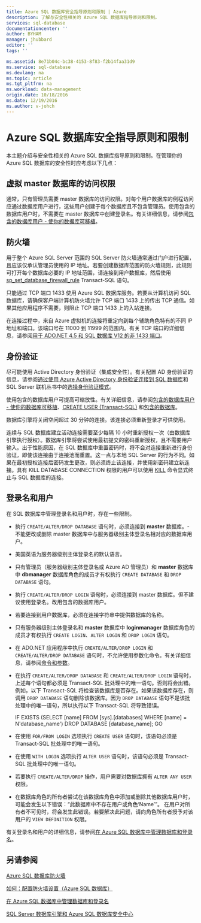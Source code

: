 ```yaml
---
title: Azure SQL 数据库安全指导原则和限制 | Azure
description: 了解与安全性相关的 Azure SQL 数据库指导原则和限制。
services: sql-database
documentationcenter: ''
author: BYHAM
manager: jhubbard
editor: ''
tags: ''

ms.assetid: 8e71b04c-bc38-4153-8f83-f2b14faa31d9
ms.service: sql-database
ms.devlang: na
ms.topic: article
ms.tgt_pltfrm: na
ms.workload: data-management
origin.date: 10/18/2016
ms.date: 12/19/2016
ms.author: v-johch
---
```


# Azure SQL 数据库安全指导原则和限制
本主题介绍与安全性相关的 Azure SQL 数据库指导原则和限制。在管理你的 Azure SQL 数据库的安全性时应考虑以下几点：

## 虚拟 master 数据库的访问权限
通常，只有管理员需要 master 数据库的访问权限。对每个用户数据库的例程访问应通过数据库用户进行，这些用户创建于每个数据库且不包含管理员。使用包含的数据库用户时，不需要在 master 数据库中创建登录名。有关详细信息，请参阅[包含的数据库用户 - 使你的数据库可移植](https://msdn.microsoft.com/zh-cn/library/ff929188.aspx)。

## 防火墙
用于整个 Azure SQL Server 范围的 SQL Server 防火墙通常通过门户进行配置，且应该仅承认管理员使用的 IP 地址。若要创建数据库范围的防火墙规则，此规则可打开每个数据库必要的 IP 地址范围，请连接到用户数据库，然后使用 [sp\_set\_database\_firewall\_rule](https://msdn.microsoft.com/zh-cn/library/dn270010.aspx) Transact-SQL 语句。

只能通过 TCP 端口 1433 使用 Azure SQL 数据库服务。若要从计算机访问 SQL 数据库，请确保客户端计算机防火墙允许 TCP 端口 1433 上的传出 TCP 通信。如果其他应用程序不需要，则阻止 TCP 端口 1433 上的入站连接。

在连接过程中，来自 Azure 虚拟机的连接将重定向到每个辅助角色特有的不同 IP 地址和端口。该端口号在 11000 到 11999 的范围内。有关 TCP 端口的详细信息，请参阅[用于 ADO.NET 4.5 和 SQL 数据库 V12 的非 1433 端口](./sql-database-develop-direct-route-ports-adonet-v12.md)。

## 身份验证
尽可能使用 Active Directory 身份验证（集成安全性）。有关配置 AD 身份验证的信息，请参阅[通过使用 Azure Active Directory 身份验证连接到 SQL 数据库](./sql-database-aad-authentication.md)和 SQL Server 联机丛书中的[选择身份验证模式](https://msdn.microsoft.com/zh-cn/library/ms144284.aspx)。

使用包含的数据库用户可提高可缩放性。有关详细信息，请参阅[包含的数据库用户 - 使你的数据库可移植](https://msdn.microsoft.com/zh-cn/library/ff929188.aspx)、[CREATE USER (Transact-SQL)](https://technet.microsoft.com/zh-cn/library/ms173463.aspx) 和[包含的数据库](https://technet.microsoft.com/zh-cn/library/ff929071.aspx)。

数据库引擎将关闭空闲超过 30 分钟的连接。该连接必须重新登录才可供使用。

连续与 SQL 数据库建立活动连接需要至少每隔 10 小时重新授权一次（由数据库引擎执行授权）。数据库引擎将尝试使用最初提交的密码重新授权，且不需要用户输入。出于性能原因，在 SQL 数据库中重置密码时，将不会对连接重新进行身份验证，即使该连接由于连接池而重置。这一点与本地 SQL Server 的行为不同。如果在最初授权连接后密码发生更改，则必须终止该连接，并使用新密码建立新连接。具有 KILL DATABASE CONNECTION 权限的用户可以使用 [KILL](https://msdn.microsoft.com/zh-cn/library/ms173730.aspx) 命令显式终止与 SQL 数据库的连接。

## 登录名和用户

在 SQL 数据库中管理登录名和用户时，存在一些限制。

- 执行 ``CREATE/ALTER/DROP DATABASE`` 语句时，必须连接到 **master** 数据库。- 不能更改或删除 master 数据库中与服务器级别主体登录名相对应的数据库用户。
- 美国英语为服务器级别主体登录名的默认语言。
- 只有管理员（服务器级别主体登录名或 Azure AD 管理员）和 **master** 数据库中 **dbmanager** 数据库角色的成员才有权执行 ``CREATE DATABASE`` 和 ``DROP DATABASE`` 语句。
- 执行 ``CREATE/ALTER/DROP LOGIN`` 语句时，必须连接到 master 数据库。但不建议使用登录名。改用包含的数据库用户。
- 若要连接到用户数据库，必须在连接字符串中提供数据库的名称。
- 只有服务器级别主体登录名和 **master** 数据库中 **loginmanager** 数据库角色的成员才有权执行 ``CREATE LOGIN``、``ALTER LOGIN`` 和 ``DROP LOGIN`` 语句。
- 在 ADO.NET 应用程序中执行 ``CREATE/ALTER/DROP LOGIN`` 和 ``CREATE/ALTER/DROP DATABASE`` 语句时，不允许使用参数化命令。有关详细信息，请参阅[命令和参数](https://msdn.microsoft.com/zh-cn/library/ms254953.aspx)。
- 在执行 ``CREATE/ALTER/DROP DATABASE`` 和 ``CREATE/ALTER/DROP LOGIN`` 语句时，上述每个语句都必须是 Transact-SQL 批处理中的唯一语句。否则将会出错。例如，以下 Transact-SQL 将检查该数据库是否存在。如果该数据库存在，则调用 ``DROP DATABASE`` 语句删除该数据库。因为 ``DROP DATABASE`` 语句不是该批处理中的唯一语句，所以执行以下 Transact-SQL 将导致错误。

    IF EXISTS (SELECT [name]
               FROM   [sys].[databases]
               WHERE  [name] = N'database_name')
         DROP DATABASE [database_name];
    GO

- 在使用 ``FOR/FROM LOGIN`` 选项执行 ``CREATE USER`` 语句时，该语句必须是 Transact-SQL 批处理中的唯一语句。
- 在使用 ``WITH LOGIN`` 选项执行 ``ALTER USER`` 语句时，该语句必须是 Transact-SQL 批处理中的唯一语句。
- 若要执行 ``CREATE/ALTER/DROP`` 操作，用户需要对数据库拥有 ``ALTER ANY USER`` 权限。
- 在数据库角色的所有者尝试在该数据库角色中添加或删除其他数据库用户时，可能会发生以下错误：“此数据库中不存在用户或角色‘Name’”。 在用户对所有者不可见时，将会发生此错误。若要解决此问题，请向角色所有者授予对该用户的 ``VIEW DEFINITION`` 权限。

有关登录名和用户的详细信息，请参阅[在 Azure SQL 数据库中管理数据库和登录名](./sql-database-manage-logins.md)。

## 另请参阅

[Azure SQL 数据库防火墙](./sql-database-firewall-configure.md)

[如何：配置防火墙设置（Azure SQL 数据库）](./sql-database-configure-firewall-settings.md)

[在 Azure SQL 数据库中管理数据库和登录名](./sql-database-manage-logins.md)

[SQL Server 数据库引擎和 Azure SQL 数据库安全中心](https://msdn.microsoft.com/zh-cn/library/bb510589)

<!---HONumber=Mooncake_1212_2016-->